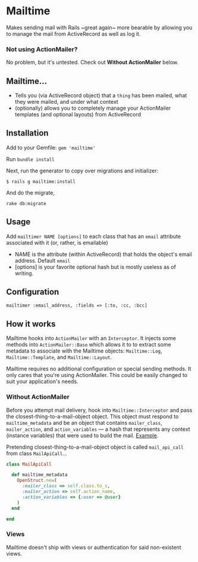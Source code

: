 # Mailtime

Makes sending mail with Rails ~great again~ more bearable by allowing you to manage the mail from ActiveRecord as well as log it.

### Not using ActionMailer?

No problem, but it's untested. Check out **Without ActionMailer** below.

## Mailtime...

* Tells you (via ActiveRecord object) that a `thing` has been mailed, what they were mailed, and under what context
* (optionally) allows you to completely manage your ActionMailer templates (and optional layouts) from ActiveRecord

## Installation

Add to your Gemfile: `gem 'mailtime'`

Run `bundle install`

Next, run the generator to copy over migrations and initializer: 

`$ rails g mailtime:install`

And do the migrate,

`rake db:migrate`

## Usage

Add `mailtimer NAME [options]` to each class that has an `email` attribute associated with it (or, rather, is emailable)

* NAME is the attribute (within ActiveRecord) that holds the object's email address. Default `email`
* [options] is your favorite optional hash but is mostly useless as of writing.

## Configuration

`mailtimer :email_address, :fields => [:to, :cc, :bcc]`

## How it works

Mailtime hooks into `ActionMailer` with an `Interceptor`. It injects some methods into `ActionMailer::Base` which allows
it to to extract some metadata to associate with the Mailtime objects: `Mailtime::Log`, `Mailtime::Template`, and
`Mailtime::Layout`.

Mailtime requires no additional configuration or special sending methods. It only cares that you're using ActionMailer.
This could be easily changed to suit your application's needs.

### Without ActionMailer

Before you attempt mail delivery, hook into `Mailtime::Interceptor` and pass the closest-thing-to-a-mail-object object.
This object must respond to `mailtime_metadata` and be an object that contains `mailer_class`, `mailer_action`, and
`action_variables` — a hash that represents any context (instance variables) that were used to build the mail. [Example](lib/mailtime/action_mailer/metadata.rb).

Pretending closest-thing-to-a-mail-object object is called `mail_api_call` from class `MailApiCall`...

```Ruby
class MailApiCall

  def mailtime_metadata
    OpenStruct.new(
      :mailer_class => self.class.to_s, 
      :mailer_action => self.action_name,
      :action_variables => {:user => @user}
    )
  end

end
```

### Views

Mailtime doesn't ship with views or authentication for said non-existent views. 